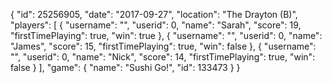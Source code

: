 {
  "id": 25256905,
  "date": "2017-09-27",
  "location": "The Drayton (B)",
  "players": [
    {
      "username": "",
      "userid": 0,
      "name": "Sarah",
      "score": 19,
      "firstTimePlaying": true,
      "win": true
    },
    {
      "username": "",
      "userid": 0,
      "name": "James",
      "score": 15,
      "firstTimePlaying": true,
      "win": false
    },
    {
      "username": "",
      "userid": 0,
      "name": "Nick",
      "score": 14,
      "firstTimePlaying": true,
      "win": false
    }
  ],
  "game": {
    "name": "Sushi Go!",
    "id": 133473
  }
}
